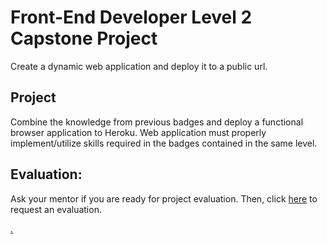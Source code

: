 # Front-End Developer Level 2 Capstone Project

Create a dynamic web application and deploy it to a public url.

## Project

Combine the knowledge from previous badges and deploy a functional browser application to Heroku. Web application must properly implement/utilize skills required in the badges contained in the same level.

## Evaluation:

Ask your mentor if you are ready for project evaluation. Then, click [here](https://calendly.com/codex-evaluations/capstone-2?a1=eqrF8EpzSB6I1SvDAPxTpw&a2=Level%202) to request an evaluation.

[.](level-2)